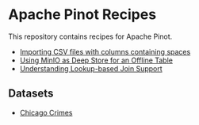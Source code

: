 # Apache Pinot Recipes

This repository contains recipes for Apache Pinot.

* [Importing CSV files with columns containing spaces](recipes/csv-files-spaces-column-names/)
* [Using MinIO as Deep Store for an Offline Table](recipes/minio)
* [Understanding Lookup-based Join Support](recipes/lookup-joins)

## Datasets

* [Chicago Crimes](recipes/analyzing-chicago-crimes)

